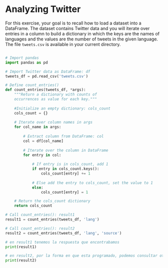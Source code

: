 # Analyzing Twitter


For this exercise, your goal is to recall how to load a dataset into a DataFrame. The dataset contains
Twitter data and you will iterate over entries in a column to build a dictionary in which the keys are 
the names of languages and the values are the number of tweets in the given language. The file `tweets.csv` 
is available in your current directory.


```python

# Import pandas
import pandas as pd

# Import Twitter data as DataFrame: df
tweets_df = pd.read_csv('tweets.csv')

# Define count_entries()
def count_entries(tweets_df, *args):
    """Return a dictionary with counts of
    occurrences as value for each key."""
    
    #Initialize an empty dictionary: cols_count
    cols_count = {}
    
    # Iterate over column names in args
    for col_name in args:
    
        # Extract column from DataFrame: col
        col = df[col_name]
    
        # Iterate over the column in DataFrame
        for entry in col:
    
            # If entry is in cols_count, add 1
            if entry in cols_count.keys():
                cols_count[entry] += 1
    
            # Else add the entry to cols_count, set the value to 1
            else:
                cols_count[entry] = 1

    # Return the cols_count dictionary
    return cols_count

# Call count_entries(): result1
result1 = count_entries(tweets_df, 'lang')

# Call count_entries(): result2
result2 = count_entries(tweets_df, 'lang', 'source')

# en result1 tenemos la respuesta que encontrabamos
print(result1)

# en result2, por la forma en que esta programado, podemos consultar otras columnas con la misma funcion.
print(result2)
```
